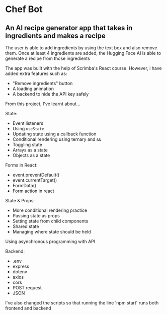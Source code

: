 # Chef Bot

## An AI recipe generator app that takes in ingredients and makes a recipe

The user is able to add ingredients by using the text box and also remove them. Once at least 4 ingredients are added, the Hugging Face AI is able to generate a recipe from those ingredients

The app was built with the help of Scrimba's React course.
However, i have added extra features such as:
- "Remove ingredients" button
- A loading animation
- A backend to hide the API key safely

From this project, I've learnt about...

State:
- Event listeners
- Using `useState`
- Updating state using a callback function
- Conditional rendering using ternary and `&&`
- Toggling state
- Arrays as a state
- Objects as a state

Forms in React:
- event.preventDefault()
- event.currentTarget()
- FormData()
- Form action in react

State & Props:
- More conditional rendering practice
- Passing state as props
- Setting state from child components
- Shared state
- Managing where state should be held

Using asynchronous programming with API

Backend:
- .env
- express
- dotenv
- axios
- cors
- POST request
- JSON

I've also changed the scripts so that running the line 'npm start' runs both frontend and backend
